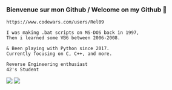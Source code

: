 ### Bienvenue sur mon Github / Welcome on my Github :fox_face:

```https://www.codewars.com/users/Rel09```
```
I was making .bat scripts on MS-DOS back in 1997,
Then i learned some VB6 between 2006-2008.

& Been playing with Python since 2017.
Currently focusing on C, C++, and more.

Reverse Engineering enthusiast
42's Student
```
 <img class="img" src="https://github-readme-stats.vercel.app/api/top-langs/?username=Rel09&theme=radical&layout=compact&hide=Python"/>
<img class="img" src="https://www.codewars.com/users/Rel09/badges/large" />


